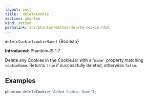 ```yaml
---
layout: post
title:  deleteCookie
section: phantom
kind: method
permalink: api/phantom/method/delete-cookie.html
---
```


`deleteCookie(cookieName)` {Boolean}

**Introduced:** PhantomJS 1.7

Delete any Cookies in the CookieJar with a '`name'` property matching `cookieName`. Returns `true` if successfully deleted, otherwise `false`.

## Examples

```javascript
phantom.deleteCookie('Added-Cookie-Name');
```








